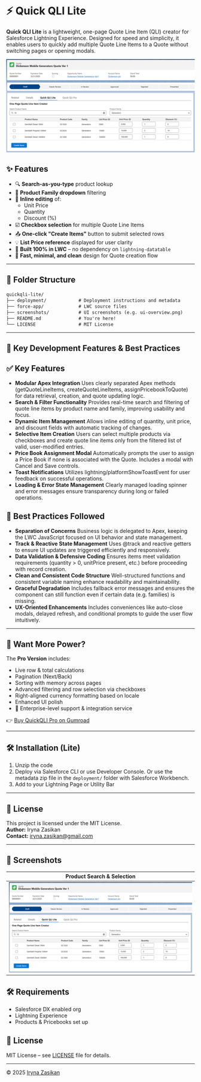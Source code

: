 # ⚡ Quick QLI Lite

**Quick QLI Lite** is a lightweight, one-page Quote Line Item (QLI) creator for Salesforce Lightning Experience. Designed for speed and simplicity, it enables users to quickly add multiple Quote Line Items to a Quote without switching pages or opening modals.

![Quick QLI Lite UI](screenshots/ui-overview.png)

## ✨ Features

- 🔍 **Search-as-you-type** product lookup
- 📂 **Product Family dropdown** filtering
- 🧾 **Inline editing** of:
  - Unit Price
  - Quantity
  - Discount (%)
- ☑️ **Checkbox selection** for multiple Quote Line Items
- 📤 **One-click "Create Items"** button to submit selected rows
- 💡 **List Price reference** displayed for user clarity
- 🧩 **Built 100% in LWC** – no dependency on `lightning-datatable`
- 🚀 **Fast, minimal, and clean** design for Quote creation flow

---

## 📁 Folder Structure

```
quickqli-lite/
├── deployment/            # Deployment instructions and metadata
├── force-app/             # LWC source files
├── screenshots/           # UI screenshots (e.g. ui-overview.png)
├── README.md              # You're here!
└── LICENSE                # MIT License
```

---

## 🔧 Key Development Features & Best Practices

## ✅ Key Features
- **Modular Apex Integration**
  Uses clearly separated Apex methods (getQuoteLineItems, createQuoteLineItems, assignPricebookToQuote) for data retrieval, creation, and quote updating logic.
- **Search & Filter Functionality**
  Provides real-time search and filtering of quote line items by product name and family, improving usability and focus.
- **Dynamic Item Management**
  Allows inline editing of quantity, unit price, and discount fields with automatic tracking of changes.
- **Selective Item Creation**
  Users can select multiple products via checkboxes and create quote line items only from the filtered list of valid, user-modified entries.
- **Price Book Assignment Modal**
  Automatically prompts the user to assign a Price Book if none is associated with the Quote. Includes a modal with Cancel and Save controls.
- **Toast Notifications**
  Utilizes lightning/platformShowToastEvent for user feedback on successful operations.
- **Loading & Error State Management**
  Clearly managed loading spinner and error messages ensure transparency during long or failed operations.

## 🧠 Best Practices Followed
- **Separation of Concerns**
  Business logic is delegated to Apex, keeping the LWC JavaScript focused on UI behavior and state management.
- **Track & Reactive State Management**
  Uses @track and reactive getters to ensure UI updates are triggered efficiently and responsively.
- **Data Validation & Defensive Coding**
  Ensures items meet validation requirements (quantity > 0, unitPrice present, etc.) before proceeding with record creation.
- **Clean and Consistent Code Structure**
  Well-structured functions and consistent variable naming enhance readability and maintainability.
- **Graceful Degradation**
  Includes fallback error messages and ensures the component can still function even if certain data (e.g. families) is missing.
- **UX-Oriented Enhancements**
  Includes conveniences like auto-close modals, delayed refresh, and conditional prompts to guide the user flow intuitively.

---

## 🔐 Want More Power?

The **Pro Version** includes:
- Live row & total calculations
- Pagination (Next/Back)
- Sorting with memory across pages
- Advanced filtering and row selection via checkboxes
- Right-aligned currency formatting based on locale
- Enhanced UI polish
- 💼 Enterprise-level support & integration service

👉 [Buy QuickQLI Pro on Gumroad](https://sivanirina.gumroad.com/l/quickqli)

---

## 🛠 Installation (Lite)
1. Unzip the code
2. Deploy via Salesforce CLI or use Developer Console. Or use the metadata zip file in the `deployment/` folder with Salesforce Workbench.
3. Add to your Lightning Page or Utility Bar

---

## 📄 License
This project is licensed under the MIT License.  
**Author:** Iryna Zasikan  
**Contact:** iryna.zasikan@gmail.com

---

## 📸 Screenshots

| Product Search & Selection |
|----------------------------|
| ![Quick QLI Lite UI](screenshots/ui-overview.png) |

## 🛠️ Requirements

- Salesforce DX enabled org
- Lightning Experience
- Products & Pricebooks set up

## 🧾 License

MIT License – see [LICENSE](./LICENSE) file for details.

---

© 2025 [Iryna Zasikan](mailto:iryna.zasikan@gmail.com)
